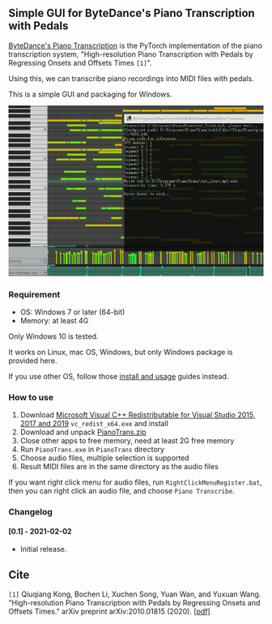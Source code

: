 ## Simple GUI for ByteDance's Piano Transcription with Pedals

[ByteDance's Piano Transcription][1] is the PyTorch implementation of the
piano transcription system, "High-resolution Piano Transcription with Pedals
by Regressing Onsets and Offsets Times `[1]`".

Using this, we can transcribe piano recordings into MIDI files with pedals.

This is a simple GUI and packaging for Windows.

![screenshot](screenshot.png)

### Requirement

* OS: Windows 7 or later (64-bit)
* Memory: at least 4G

Only Windows 10 is tested.

It works on Linux, mac OS, Windows, but only Windows package is provided
here.

If you use other OS, follow those [install and usage][2] guides instead.

### How to use

1. Download [Microsoft Visual C++ Redistributable for Visual Studio 2015, 2017 and 2019][3] `vc_redist_x64.exe` and install
2. Download and unpack [PianoTrans.zip][4]
3. Close other apps to free memory, need at least 2G free memory
4. Run `PianoTrans.exe` in `PianoTrans` directory
5. Choose audio files, multiple selection is supported
6. Result MIDI files are in the same directory as the audio files

If you want right click menu for audio files, run `RightClickMenuRegister.bat`,
then you can right click an audio file, and choose `Piano Transcribe`.

[1]: https://github.com/bytedance/piano_transcription
[2]: https://github.com/qiuqiangkong/piano_transcription_inference
[3]: https://support.microsoft.com/en-us/help/2977003/the-latest-supported-visual-c-downloads
[4]: https://github.com/azuwis/PianoTrans/releases/download/v0.1/PianoTrans-v0.1.zip

### Changelog

#### [0.1] - 2021-02-02

* Initial release.

## Cite
`[1]` Qiuqiang Kong, Bochen Li, Xuchen Song, Yuan Wan, and Yuxuan Wang. "High-resolution Piano Transcription with Pedals by Regressing Onsets and Offsets Times." arXiv preprint arXiv:2010.01815 (2020). [[pdf]](https://arxiv.org/pdf/2010.01815.pdf)
